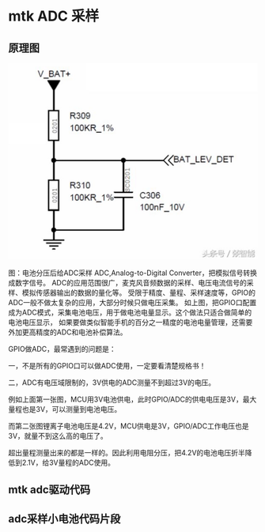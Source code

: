 # mtk ADC 采样

## 原理图

![adc](./img/adc.png)

图：电池分压后给ADC采样
ADC,Analog-to-Digital Converter，把模拟信号转换成数字信号。
ADC的应用范围很广，麦克风音频数据的采样、电压电流信号的采样、模拟传感器输出的数据的量化等。
受限于精度、量程、采样速度等，GPIO的ADC一般不做太复杂的应用，大部分时候只做电压采集。
如上图，把GPIO口配置成为ADC模式，采集电池电压，用于做电池电量显示。这个做法只适合做简单的电池电压显示，
如果要做类似智能手机的百分之一精度的电池电量管理，还需要外加更高精度的ADC和电池补偿算法。

GPIO做ADC，最常遇到的问题是：

一，不是所有的GPIO口可以做ADC使用，一定要看清楚规格书！

二，ADC有电压域限制的，3V供电的ADC测量不到超过3V的电压。

例如上面第一张图，MCU用3V电池供电，此时GPIO/ADC的供电电压是3V，最大量程也是3V，可以测量到电池电压。

而第二张图锂离子电池电压是4.2V，MCU供电是3V，GPIO/ADC工作电压也是3V，就量不到这么高的电压了。

超出量程测量出来的都是一样的。因此利用电阻分压，把4.2V的电池电压折半降低到2.1V，给3V量程的ADC使用。

## mtk adc驱动代码


## adc采样小电池代码片段
